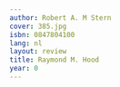 ```yaml
---
author: Robert A. M Stern
cover: 385.jpg
isbn: 0847804100
lang: nl
layout: review
title: Raymond M. Hood
year: 0
---
```

